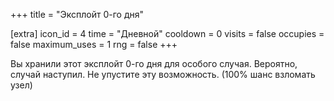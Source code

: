 +++
title = "Эксплойт 0-го дня"

[extra]
icon_id = 4
time = "Дневной"
cooldown = 0
visits = false
occupies = false
maximum_uses = 1
rng = false
+++

Вы хранили этот эксплойт 0-го дня для особого случая.
Вероятно, случай наступил. Не упустите эту возможность.
(100% шанс взломать узел)
